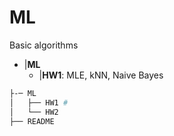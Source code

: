 # ML
Basic algorithms

- |__ML__
  - |__HW1__: MLE, kNN, Naive Bayes

```bash
├-─ ML
│   ├── HW1 #
│   └── HW2
├── README
```
